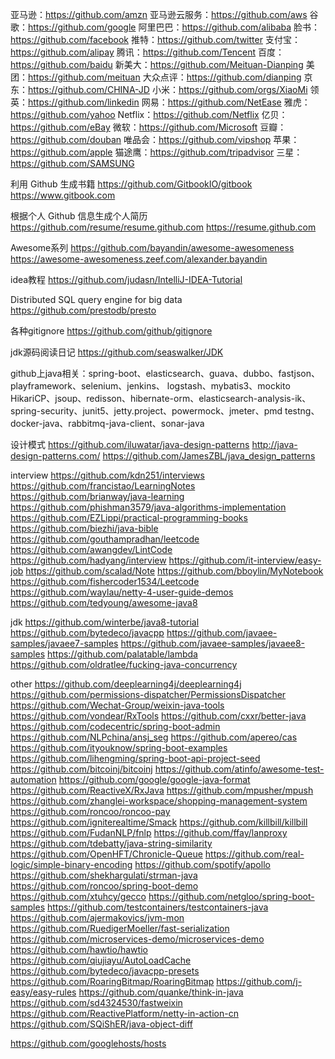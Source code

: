 


亚马逊：https://github.com/amzn
亚马逊云服务：https://github.com/aws
谷歌：https://github.com/google
阿里巴巴：https://github.com/alibaba
脸书：https://github.com/facebook
推特：https://github.com/twitter
支付宝：https://github.com/alipay
腾讯：https://github.com/Tencent
百度：https://github.com/baidu
新美大：https://github.com/Meituan-Dianping
美团：https://github.com/meituan
大众点评：https://github.com/dianping
京东：https://github.com/CHINA-JD
小米：https://github.com/orgs/XiaoMi
领英：https://github.com/linkedin
网易：https://github.com/NetEase
雅虎：https://github.com/yahoo
Netflix：https://github.com/Netflix
亿贝：https://github.com/eBay
微软：https://github.com/Microsoft
豆瓣：https://github.com/douban
唯品会：https://github.com/vipshop
苹果：https://github.com/apple
猫途鹰：https://github.com/tripadvisor
三星：https://github.com/SAMSUNG




利用 Github 生成书籍
https://github.com/GitbookIO/gitbook
https://www.gitbook.com

根据个人 Github 信息生成个人简历
https://github.com/resume/resume.github.com
https://resume.github.com


Awesome系列
https://github.com/bayandin/awesome-awesomeness
https://awesome-awesomeness.zeef.com/alexander.bayandin


idea教程
https://github.com/judasn/IntelliJ-IDEA-Tutorial

Distributed SQL query engine for big data
https://github.com/prestodb/presto


各种gitignore
https://github.com/github/gitignore


jdk源码阅读日记
https://github.com/seaswalker/JDK


github上java相关：spring-boot、elasticsearch、guava、dubbo、fastjson、playframework、selenium、jenkins、 logstash、mybatis3、mockito
HikariCP、jsoup、redisson、hibernate-orm、elasticsearch-analysis-ik、spring-security、junit5、jetty.project、powermock、jmeter、pmd
testng、docker-java、rabbitmq-java-client、sonar-java

设计模式
https://github.com/iluwatar/java-design-patterns
http://java-design-patterns.com/
https://github.com/JamesZBL/java_design_patterns

interview
https://github.com/kdn251/interviews
https://github.com/francistao/LearningNotes
https://github.com/brianway/java-learning
https://github.com/phishman3579/java-algorithms-implementation
https://github.com/EZLippi/practical-programming-books
https://github.com/biezhi/java-bible
https://github.com/gouthampradhan/leetcode
https://github.com/awangdev/LintCode
https://github.com/hadyang/interview
https://github.com/it-interview/easy-job
https://github.com/scalad/Note
https://github.com/bboylin/MyNotebook
https://github.com/fishercoder1534/Leetcode
https://github.com/waylau/netty-4-user-guide-demos
https://github.com/tedyoung/awesome-java8




jdk
https://github.com/winterbe/java8-tutorial
https://github.com/bytedeco/javacpp
https://github.com/javaee-samples/javaee7-samples
https://github.com/javaee-samples/javaee8-samples
https://github.com/palatable/lambda
https://github.com/oldratlee/fucking-java-concurrency


other
https://github.com/deeplearning4j/deeplearning4j
https://github.com/permissions-dispatcher/PermissionsDispatcher
https://github.com/Wechat-Group/weixin-java-tools
https://github.com/vondear/RxTools
https://github.com/cxxr/better-java
https://github.com/codecentric/spring-boot-admin
https://github.com/NLPchina/ansj_seg
https://github.com/apereo/cas
https://github.com/ityouknow/spring-boot-examples
https://github.com/lihengming/spring-boot-api-project-seed
https://github.com/bitcoinj/bitcoinj
https://github.com/atinfo/awesome-test-automation
https://github.com/google/google-java-format
https://github.com/ReactiveX/RxJava
https://github.com/mpusher/mpush
https://github.com/zhanglei-workspace/shopping-management-system
https://github.com/roncoo/roncoo-pay
https://github.com/igniterealtime/Smack
https://github.com/killbill/killbill
https://github.com/FudanNLP/fnlp
https://github.com/ffay/lanproxy
https://github.com/tdebatty/java-string-similarity
https://github.com/OpenHFT/Chronicle-Queue
https://github.com/real-logic/simple-binary-encoding
https://github.com/spotify/apollo
https://github.com/shekhargulati/strman-java
https://github.com/roncoo/spring-boot-demo
https://github.com/xtuhcy/gecco
https://github.com/netgloo/spring-boot-samples
https://github.com/testcontainers/testcontainers-java
https://github.com/ajermakovics/jvm-mon
https://github.com/RuedigerMoeller/fast-serialization
https://github.com/microservices-demo/microservices-demo
https://github.com/hawtio/hawtio
https://github.com/qiujiayu/AutoLoadCache
https://github.com/bytedeco/javacpp-presets
https://github.com/RoaringBitmap/RoaringBitmap
https://github.com/j-easy/easy-rules
https://github.com/quanke/think-in-java
https://github.com/sd4324530/fastweixin
https://github.com/ReactivePlatform/netty-in-action-cn
https://github.com/SQiShER/java-object-diff



https://github.com/googlehosts/hosts



